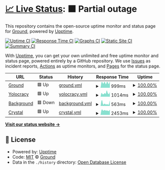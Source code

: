 # [📈 Live Status](https://TeamGround.github.io/upptime): <!--live status--> **🟧 Partial outage**

This repository contains the open-source uptime monitor and status page for [Ground](https://teamground.fr), powered by [Upptime](https://github.com/upptime/upptime).

[![Uptime CI](https://github.com/TeamGround/upptime/workflows/Uptime%20CI/badge.svg)](https://github.com/upptime/upptime/actions?query=workflow%3A%22Uptime+CI%22)
[![Response Time CI](https://github.com/TeamGround/upptime/workflows/Response%20Time%20CI/badge.svg)](https://github.com/upptime/upptime/actions?query=workflow%3A%22Response+Time+CI%22)
[![Graphs CI](https://github.com/TeamGround/upptime/workflows/Graphs%20CI/badge.svg)](https://github.com/upptime/upptime/actions?query=workflow%3A%22Graphs+CI%22)
[![Static Site CI](https://github.com/TeamGround/upptime/workflows/Static%20Site%20CI/badge.svg)](https://github.com/upptime/upptime/actions?query=workflow%3A%22Static+Site+CI%22)
[![Summary CI](https://github.com/TeamGround/upptime/workflows/Summary%20CI/badge.svg)](https://github.com/upptime/upptime/actions?query=workflow%3A%22Summary+CI%22)

With [Upptime](https://upptime.js.org), you can get your own unlimited and free uptime monitor and status page, powered entirely by a GitHub repository. We use [Issues](https://github.com/TeamGround/upptime/issues) as incident reports, [Actions](https://github.com/TeamGround/upptime/actions) as uptime monitors, and [Pages](https://TeamGround.github.io/upptime) for the status page.

<!--start: status pages-->
<!-- This summary is generated by Upptime (https://github.com/upptime/upptime) -->
<!-- Do not edit this manually, your changes will be overwritten -->
<!-- prettier-ignore -->
| URL | Status | History | Response Time | Uptime |
| --- | ------ | ------- | ------------- | ------ |
| <img alt="" src="https://favicons.githubusercontent.com/teamground.fr" height="13"> [Ground](https://teamground.fr) | 🟩 Up | [ground.yml](https://github.com/TeamGround/upptime/commits/HEAD/history/ground.yml) | <details><summary><img alt="Response time graph" src="./graphs/ground/response-time-week.png" height="20"> 999ms</summary><br><a href="https://TeamGround.github.io/upptime/history/ground"><img alt="Response time 940" src="https://img.shields.io/endpoint?url=https%3A%2F%2Fraw.githubusercontent.com%2FTeamGround%2Fupptime%2FHEAD%2Fapi%2Fground%2Fresponse-time.json"></a><br><a href="https://TeamGround.github.io/upptime/history/ground"><img alt="24-hour response time 1298" src="https://img.shields.io/endpoint?url=https%3A%2F%2Fraw.githubusercontent.com%2FTeamGround%2Fupptime%2FHEAD%2Fapi%2Fground%2Fresponse-time-day.json"></a><br><a href="https://TeamGround.github.io/upptime/history/ground"><img alt="7-day response time 999" src="https://img.shields.io/endpoint?url=https%3A%2F%2Fraw.githubusercontent.com%2FTeamGround%2Fupptime%2FHEAD%2Fapi%2Fground%2Fresponse-time-week.json"></a><br><a href="https://TeamGround.github.io/upptime/history/ground"><img alt="30-day response time 987" src="https://img.shields.io/endpoint?url=https%3A%2F%2Fraw.githubusercontent.com%2FTeamGround%2Fupptime%2FHEAD%2Fapi%2Fground%2Fresponse-time-month.json"></a><br><a href="https://TeamGround.github.io/upptime/history/ground"><img alt="1-year response time 940" src="https://img.shields.io/endpoint?url=https%3A%2F%2Fraw.githubusercontent.com%2FTeamGround%2Fupptime%2FHEAD%2Fapi%2Fground%2Fresponse-time-year.json"></a></details> | <details><summary><a href="https://TeamGround.github.io/upptime/history/ground">100.00%</a></summary><a href="https://TeamGround.github.io/upptime/history/ground"><img alt="All-time uptime 100.00%" src="https://img.shields.io/endpoint?url=https%3A%2F%2Fraw.githubusercontent.com%2FTeamGround%2Fupptime%2FHEAD%2Fapi%2Fground%2Fuptime.json"></a><br><a href="https://TeamGround.github.io/upptime/history/ground"><img alt="24-hour uptime 100.00%" src="https://img.shields.io/endpoint?url=https%3A%2F%2Fraw.githubusercontent.com%2FTeamGround%2Fupptime%2FHEAD%2Fapi%2Fground%2Fuptime-day.json"></a><br><a href="https://TeamGround.github.io/upptime/history/ground"><img alt="7-day uptime 100.00%" src="https://img.shields.io/endpoint?url=https%3A%2F%2Fraw.githubusercontent.com%2FTeamGround%2Fupptime%2FHEAD%2Fapi%2Fground%2Fuptime-week.json"></a><br><a href="https://TeamGround.github.io/upptime/history/ground"><img alt="30-day uptime 100.00%" src="https://img.shields.io/endpoint?url=https%3A%2F%2Fraw.githubusercontent.com%2FTeamGround%2Fupptime%2FHEAD%2Fapi%2Fground%2Fuptime-month.json"></a><br><a href="https://TeamGround.github.io/upptime/history/ground"><img alt="1-year uptime 100.00%" src="https://img.shields.io/endpoint?url=https%3A%2F%2Fraw.githubusercontent.com%2FTeamGround%2Fupptime%2FHEAD%2Fapi%2Fground%2Fuptime-year.json"></a></details>
| <img alt="" src="https://favicons.githubusercontent.com/yolocracy.org" height="13"> [Yolocracy](https://yolocracy.org) | 🟩 Up | [yolocracy.yml](https://github.com/TeamGround/upptime/commits/HEAD/history/yolocracy.yml) | <details><summary><img alt="Response time graph" src="./graphs/yolocracy/response-time-week.png" height="20"> 1014ms</summary><br><a href="https://TeamGround.github.io/upptime/history/yolocracy"><img alt="Response time 957" src="https://img.shields.io/endpoint?url=https%3A%2F%2Fraw.githubusercontent.com%2FTeamGround%2Fupptime%2FHEAD%2Fapi%2Fyolocracy%2Fresponse-time.json"></a><br><a href="https://TeamGround.github.io/upptime/history/yolocracy"><img alt="24-hour response time 1032" src="https://img.shields.io/endpoint?url=https%3A%2F%2Fraw.githubusercontent.com%2FTeamGround%2Fupptime%2FHEAD%2Fapi%2Fyolocracy%2Fresponse-time-day.json"></a><br><a href="https://TeamGround.github.io/upptime/history/yolocracy"><img alt="7-day response time 1014" src="https://img.shields.io/endpoint?url=https%3A%2F%2Fraw.githubusercontent.com%2FTeamGround%2Fupptime%2FHEAD%2Fapi%2Fyolocracy%2Fresponse-time-week.json"></a><br><a href="https://TeamGround.github.io/upptime/history/yolocracy"><img alt="30-day response time 1130" src="https://img.shields.io/endpoint?url=https%3A%2F%2Fraw.githubusercontent.com%2FTeamGround%2Fupptime%2FHEAD%2Fapi%2Fyolocracy%2Fresponse-time-month.json"></a><br><a href="https://TeamGround.github.io/upptime/history/yolocracy"><img alt="1-year response time 957" src="https://img.shields.io/endpoint?url=https%3A%2F%2Fraw.githubusercontent.com%2FTeamGround%2Fupptime%2FHEAD%2Fapi%2Fyolocracy%2Fresponse-time-year.json"></a></details> | <details><summary><a href="https://TeamGround.github.io/upptime/history/yolocracy">100.00%</a></summary><a href="https://TeamGround.github.io/upptime/history/yolocracy"><img alt="All-time uptime 100.00%" src="https://img.shields.io/endpoint?url=https%3A%2F%2Fraw.githubusercontent.com%2FTeamGround%2Fupptime%2FHEAD%2Fapi%2Fyolocracy%2Fuptime.json"></a><br><a href="https://TeamGround.github.io/upptime/history/yolocracy"><img alt="24-hour uptime 100.00%" src="https://img.shields.io/endpoint?url=https%3A%2F%2Fraw.githubusercontent.com%2FTeamGround%2Fupptime%2FHEAD%2Fapi%2Fyolocracy%2Fuptime-day.json"></a><br><a href="https://TeamGround.github.io/upptime/history/yolocracy"><img alt="7-day uptime 100.00%" src="https://img.shields.io/endpoint?url=https%3A%2F%2Fraw.githubusercontent.com%2FTeamGround%2Fupptime%2FHEAD%2Fapi%2Fyolocracy%2Fuptime-week.json"></a><br><a href="https://TeamGround.github.io/upptime/history/yolocracy"><img alt="30-day uptime 100.00%" src="https://img.shields.io/endpoint?url=https%3A%2F%2Fraw.githubusercontent.com%2FTeamGround%2Fupptime%2FHEAD%2Fapi%2Fyolocracy%2Fuptime-month.json"></a><br><a href="https://TeamGround.github.io/upptime/history/yolocracy"><img alt="1-year uptime 100.00%" src="https://img.shields.io/endpoint?url=https%3A%2F%2Fraw.githubusercontent.com%2FTeamGround%2Fupptime%2FHEAD%2Fapi%2Fyolocracy%2Fuptime-year.json"></a></details>
| <img alt="" src="https://favicons.githubusercontent.com/offres.teamground.fr" height="13"> [Background](https://offres.teamground.fr/backgrond) | 🟥 Down | [background.yml](https://github.com/TeamGround/upptime/commits/HEAD/history/background.yml) | <details><summary><img alt="Response time graph" src="./graphs/background/response-time-week.png" height="20"> 563ms</summary><br><a href="https://TeamGround.github.io/upptime/history/background"><img alt="Response time 774" src="https://img.shields.io/endpoint?url=https%3A%2F%2Fraw.githubusercontent.com%2FTeamGround%2Fupptime%2FHEAD%2Fapi%2Fbackground%2Fresponse-time.json"></a><br><a href="https://TeamGround.github.io/upptime/history/background"><img alt="24-hour response time 632" src="https://img.shields.io/endpoint?url=https%3A%2F%2Fraw.githubusercontent.com%2FTeamGround%2Fupptime%2FHEAD%2Fapi%2Fbackground%2Fresponse-time-day.json"></a><br><a href="https://TeamGround.github.io/upptime/history/background"><img alt="7-day response time 563" src="https://img.shields.io/endpoint?url=https%3A%2F%2Fraw.githubusercontent.com%2FTeamGround%2Fupptime%2FHEAD%2Fapi%2Fbackground%2Fresponse-time-week.json"></a><br><a href="https://TeamGround.github.io/upptime/history/background"><img alt="30-day response time 807" src="https://img.shields.io/endpoint?url=https%3A%2F%2Fraw.githubusercontent.com%2FTeamGround%2Fupptime%2FHEAD%2Fapi%2Fbackground%2Fresponse-time-month.json"></a><br><a href="https://TeamGround.github.io/upptime/history/background"><img alt="1-year response time 774" src="https://img.shields.io/endpoint?url=https%3A%2F%2Fraw.githubusercontent.com%2FTeamGround%2Fupptime%2FHEAD%2Fapi%2Fbackground%2Fresponse-time-year.json"></a></details> | <details><summary><a href="https://TeamGround.github.io/upptime/history/background">100.00%</a></summary><a href="https://TeamGround.github.io/upptime/history/background"><img alt="All-time uptime 100.00%" src="https://img.shields.io/endpoint?url=https%3A%2F%2Fraw.githubusercontent.com%2FTeamGround%2Fupptime%2FHEAD%2Fapi%2Fbackground%2Fuptime.json"></a><br><a href="https://TeamGround.github.io/upptime/history/background"><img alt="24-hour uptime 100.00%" src="https://img.shields.io/endpoint?url=https%3A%2F%2Fraw.githubusercontent.com%2FTeamGround%2Fupptime%2FHEAD%2Fapi%2Fbackground%2Fuptime-day.json"></a><br><a href="https://TeamGround.github.io/upptime/history/background"><img alt="7-day uptime 100.00%" src="https://img.shields.io/endpoint?url=https%3A%2F%2Fraw.githubusercontent.com%2FTeamGround%2Fupptime%2FHEAD%2Fapi%2Fbackground%2Fuptime-week.json"></a><br><a href="https://TeamGround.github.io/upptime/history/background"><img alt="30-day uptime 100.00%" src="https://img.shields.io/endpoint?url=https%3A%2F%2Fraw.githubusercontent.com%2FTeamGround%2Fupptime%2FHEAD%2Fapi%2Fbackground%2Fuptime-month.json"></a><br><a href="https://TeamGround.github.io/upptime/history/background"><img alt="1-year uptime 100.00%" src="https://img.shields.io/endpoint?url=https%3A%2F%2Fraw.githubusercontent.com%2FTeamGround%2Fupptime%2FHEAD%2Fapi%2Fbackground%2Fuptime-year.json"></a></details>
| <img alt="" src="https://favicons.githubusercontent.com/www.crystal.work" height="13"> [Crystal](https://www.crystal.work) | 🟩 Up | [crystal.yml](https://github.com/TeamGround/upptime/commits/HEAD/history/crystal.yml) | <details><summary><img alt="Response time graph" src="./graphs/crystal/response-time-week.png" height="20"> 2453ms</summary><br><a href="https://TeamGround.github.io/upptime/history/crystal"><img alt="Response time 2418" src="https://img.shields.io/endpoint?url=https%3A%2F%2Fraw.githubusercontent.com%2FTeamGround%2Fupptime%2FHEAD%2Fapi%2Fcrystal%2Fresponse-time.json"></a><br><a href="https://TeamGround.github.io/upptime/history/crystal"><img alt="24-hour response time 2362" src="https://img.shields.io/endpoint?url=https%3A%2F%2Fraw.githubusercontent.com%2FTeamGround%2Fupptime%2FHEAD%2Fapi%2Fcrystal%2Fresponse-time-day.json"></a><br><a href="https://TeamGround.github.io/upptime/history/crystal"><img alt="7-day response time 2453" src="https://img.shields.io/endpoint?url=https%3A%2F%2Fraw.githubusercontent.com%2FTeamGround%2Fupptime%2FHEAD%2Fapi%2Fcrystal%2Fresponse-time-week.json"></a><br><a href="https://TeamGround.github.io/upptime/history/crystal"><img alt="30-day response time 2435" src="https://img.shields.io/endpoint?url=https%3A%2F%2Fraw.githubusercontent.com%2FTeamGround%2Fupptime%2FHEAD%2Fapi%2Fcrystal%2Fresponse-time-month.json"></a><br><a href="https://TeamGround.github.io/upptime/history/crystal"><img alt="1-year response time 2418" src="https://img.shields.io/endpoint?url=https%3A%2F%2Fraw.githubusercontent.com%2FTeamGround%2Fupptime%2FHEAD%2Fapi%2Fcrystal%2Fresponse-time-year.json"></a></details> | <details><summary><a href="https://TeamGround.github.io/upptime/history/crystal">100.00%</a></summary><a href="https://TeamGround.github.io/upptime/history/crystal"><img alt="All-time uptime 100.00%" src="https://img.shields.io/endpoint?url=https%3A%2F%2Fraw.githubusercontent.com%2FTeamGround%2Fupptime%2FHEAD%2Fapi%2Fcrystal%2Fuptime.json"></a><br><a href="https://TeamGround.github.io/upptime/history/crystal"><img alt="24-hour uptime 100.00%" src="https://img.shields.io/endpoint?url=https%3A%2F%2Fraw.githubusercontent.com%2FTeamGround%2Fupptime%2FHEAD%2Fapi%2Fcrystal%2Fuptime-day.json"></a><br><a href="https://TeamGround.github.io/upptime/history/crystal"><img alt="7-day uptime 100.00%" src="https://img.shields.io/endpoint?url=https%3A%2F%2Fraw.githubusercontent.com%2FTeamGround%2Fupptime%2FHEAD%2Fapi%2Fcrystal%2Fuptime-week.json"></a><br><a href="https://TeamGround.github.io/upptime/history/crystal"><img alt="30-day uptime 100.00%" src="https://img.shields.io/endpoint?url=https%3A%2F%2Fraw.githubusercontent.com%2FTeamGround%2Fupptime%2FHEAD%2Fapi%2Fcrystal%2Fuptime-month.json"></a><br><a href="https://TeamGround.github.io/upptime/history/crystal"><img alt="1-year uptime 100.00%" src="https://img.shields.io/endpoint?url=https%3A%2F%2Fraw.githubusercontent.com%2FTeamGround%2Fupptime%2FHEAD%2Fapi%2Fcrystal%2Fuptime-year.json"></a></details>

<!--end: status pages-->

[**Visit our status website →**](https://TeamGround.github.io/upptime)

## 📄 License

- Powered by: [Upptime](https://github.com/upptime/upptime)
- Code: [MIT](./LICENSE) © [Ground](https://teamground.fr)
- Data in the `./history` directory: [Open Database License](https://opendatacommons.org/licenses/odbl/1-0/)
